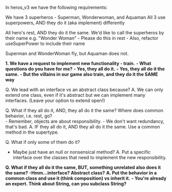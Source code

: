 In heros_v3 we have the following requirements:

We have 3 superheros - Superman, Wonderwoman, and Aquaman 
All 3 use superpowers, AND they do it (aka implement) differently

All hero's rest, AND they do it the same. 
We'd like to call the superheros by their name e.g. "Wonder Woman"
    - Please do this in rest
    - Also, refactor useSuperPower to include their name

Superman and WonderWoman fly, but Aquaman does not.

**1. We have a request to implement new functionality - train.**
    **- What questions do you have for me?**
        **- Yes, they all do it.**
        **- Yes, they all do it the same.**
    **- But the villains in our game also train, and they do it the SAME way**

Q. We lead with an interface vs an abstract class because?
A. We can only extend one class, even if it's abstract but we can implement many interfaces.
(Leave your option to extend open!)

Q. What if they all do it, AND, they all do it the same? Where does common behavior, i.e. rest, go?  
    - Remember, objects are about responsibility.
    - We don't want redundancy, that's bad.
A. IF they all do it, AND they all do it the same.  Use a common method in the supertype.

Q. What if only some of them do it?
  - Maybe just have an null or nonsensical method?
A. Put a specific interface over the classes that need to implement the new responsibility.

**Q. What if they all do it the same, BUT, something unrelated also does it the same?**
    **-Hmm...interface?  Abstract class?**
**A. Put the behavior in a common class and use it (think composition) vs inherit it.**
    **- You're already an expert.  Think about String, can you subclass String?** 



